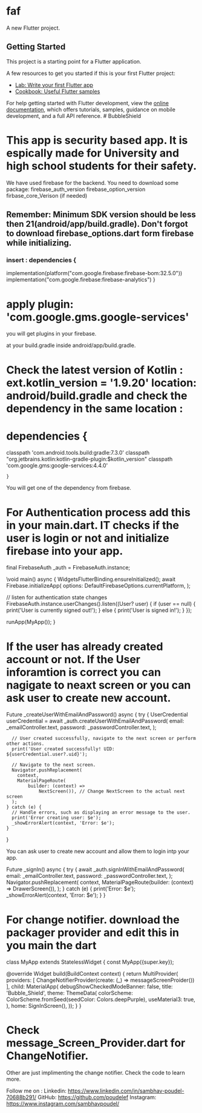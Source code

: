 # faf

A new Flutter project.

## Getting Started

This project is a starting point for a Flutter application.

A few resources to get you started if this is your first Flutter project:

- [Lab: Write your first Flutter app](https://docs.flutter.dev/get-started/codelab)
- [Cookbook: Useful Flutter samples](https://docs.flutter.dev/cookbook)

For help getting started with Flutter development, view the
[online documentation](https://docs.flutter.dev/), which offers tutorials,
samples, guidance on mobile development, and a full API reference.
#   B u b b l e S h i e l d 
 
# This app is security based app. It is espically made for University and high school students for their safety.

We have used firebase for the backend. You need to download some package:
firebase_auth_version
firebase_option_version
firbase_core_Verison (if needed)

## Remember: Minimum SDK version should be less then 21(android/app/build.gradle). Don't forgot to download firebase_options.dart form firebase while initializing.

### insert : dependencies {
implementation(platform("com.google.firebase:firebase-bom:32.5.0"))
implementation("com.google.firebase:firebase-analytics")
}
# apply plugin: 'com.google.gms.google-services'

you will get plugins in your firebase.

at your build.gradle inside android/app/build.gradle.

# Check the latest version of Kotlin : ext.kotlin_version = '1.9.20' location: android/build.gradle and check the dependency in the same location :

# dependencies {
classpath 'com.android.tools.build:gradle:7.3.0'
classpath "org.jetbrains.kotlin:kotlin-gradle-plugin:$kotlin_version"
classpath 'com.google.gms:google-services:4.4.0'

    }

You will get one of the dependency from firebase.

# For Authentication process add this in your main.dart. IT checks if the user is login or not and initialize firebase into your app.

final FirebaseAuth \_auth = FirebaseAuth.instance;

\void main() async {
WidgetsFlutterBinding.ensureInitialized();
await Firebase.initializeApp(
options: DefaultFirebaseOptions.currentPlatform,
);

// listen for authentication state changes
FirebaseAuth.instance.userChanges().listen((User? user) {
if (user == null) {
print('User is currently signed out!');
} else {
print('User is signed in!');
}
});

runApp(MyApp());
}

# If the user has already created account or not. If the User inforamtion is correct you can nagigate to neaxt screen or you can ask user to create new account.

Future<void> \_createUserWithEmailAndPassword() async {
try {
UserCredential userCredential =
await \_auth.createUserWithEmailAndPassword(
email: \_emailController.text,
password: \_passwordController.text,
);

      // User created successfully, navigate to the next screen or perform other actions.
      print('User created successfully! UID: ${userCredential.user?.uid}');

      // Navigate to the next screen.
      Navigator.pushReplacement(
        context,
        MaterialPageRoute(
            builder: (context) =>
                NextScreen()), // Change NextScreen to the actual next screen
      );
    } catch (e) {
      // Handle errors, such as displaying an error message to the user.
      print('Error creating user: $e');
      _showErrorAlert(context, 'Error: $e');
    }

}

You can ask user to create new account and allow them to login intp your app.

Future<void> \_signIn() async {
try {
await \_auth.signInWithEmailAndPassword(
email: \_emailController.text,
password: \_passwordController.text,
);
Navigator.pushReplacement(
context,
MaterialPageRoute(builder: (context) => DrawerScreen()),
);
} catch (e) {
print('Error: $e');
\_showErrorAlert(context, 'Error: $e');
}
}

# For change notifier. download the packager provider and edit this in you main the dart

class MyApp extends StatelessWidget {
const MyApp({super.key});

@override
Widget build(BuildContext context) {
return MultiProvider(
providers: [
ChangeNotifierProvider(create: (_) => messageScreenProider())
],
child: MaterialApp(
debugShowCheckedModeBanner: false,
title: 'Bubble_Shield',
theme: ThemeData(
colorScheme: ColorScheme.fromSeed(seedColor: Colors.deepPurple),
useMaterial3: true,
),
home: SignInScreen(),
));
}
}

# Check message_Screen_Provider.dart for ChangeNotifier.

Other are just implimenting the change notifier. Check the code to learn more.

Follow me on : Linkedin: https://www.linkedin.com/in/sambhav-poudel-70688b291/
GitHub: https://github.com/poudelef
Instagram: https://www.instagram.com/sambhavpoudel/

 
